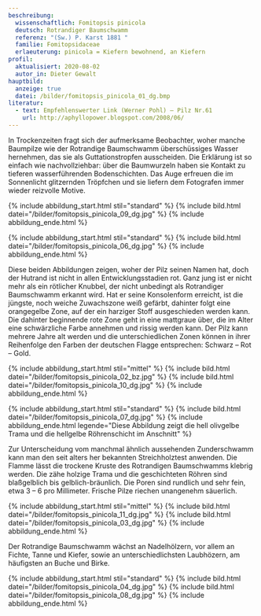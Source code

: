 ```yaml
---
beschreibung:
  wissenschaftlich: Fomitopsis pinicola
  deutsch: Rotrandiger Baumschwamm
  referenz: "(Sw.) P. Karst 1881 "
  familie: Fomitopsidaceae
  erlaeuterung: pinicola = Kiefern bewohnend, an Kiefern
profil:
  aktualisiert: 2020-08-02
  autor_in: Dieter Gewalt
hauptbild:
  anzeige: true
  datei: /bilder/fomitopsis_pinicola_01_dg.bmp
literatur:
  - text: Empfehlenswerter Link (Werner Pohl) – Pilz Nr.61
    url: http://aphyllopower.blogspot.com/2008/06/
---
```

In Trockenzeiten fragt sich der aufmerksame Beobachter, woher manche Baumpilze wie der Rotrandige Baumschwamm überschüssiges Wasser hernehmen, das sie als Guttationstropfen ausscheiden. Die Erklärung ist so einfach wie nachvollziehbar: über die Baumwurzeln haben sie Kontakt zu tieferen wasserführenden Bodenschichten. Das Auge erfreuen die im Sonnenlicht glitzernden Tröpfchen und sie liefern dem Fotografen immer wieder reizvolle Motive.

{% include abbildung_start.html stil="standard" %}
{% include bild.html datei="/bilder/fomitopsis_pinicola_09_dg.jpg" %}
{% include abbildung_ende.html %}

{% include abbildung_start.html stil="standard" %}
{% include bild.html datei="/bilder/fomitopsis_pinicola_06_dg.jpg" %}
{% include abbildung_ende.html %}

Diese beiden Abbildungen zeigen, woher der Pilz seinen Namen hat, doch der Hutrand ist nicht in allen Entwicklungsstadien rot. Ganz jung ist er nicht mehr als ein rötlicher Knubbel, der nicht unbedingt als Rotrandiger Baumschwamm erkannt wird. Hat er seine Konsolenform erreicht, ist die jüngste, noch weiche Zuwachszone weiß gefärbt, dahinter folgt eine orangegelbe Zone, auf der ein harziger Stoff ausgeschieden werden kann. Die dahinter beginnende rote Zone geht in eine mattgraue über, die im Alter eine schwärzliche Farbe annehmen und rissig werden kann. Der Pilz kann mehrere Jahre alt werden und die unterschiedlichen Zonen können in ihrer Reihenfolge den Farben der deutschen Flagge entsprechen: Schwarz – Rot – Gold.

{% include abbildung_start.html stil="mittel" %}
{% include bild.html datei="/bilder/fomitopsis_pinicola_02_bz.jpg" %}
{% include bild.html datei="/bilder/fomitopsis_pinicola_10_dg.jpg" %}
{% include abbildung_ende.html %}

{% include abbildung_start.html stil="standard" %}
{% include bild.html datei="/bilder/fomitopsis_pinicola_07_dg.jpg" %}
{% include abbildung_ende.html legende="Diese Abbildung zeigt die hell olivgelbe Trama und die hellgelbe Röhrenschicht im Anschnitt" %}

Zur Unterscheidung vom manchmal ähnlich aussehenden Zunderschwamm kann man den seit alters her bekannten Streichholztest anwenden. Die Flamme lässt die trockene Kruste des Rotrandigen Baumschwamms klebrig werden. Die zähe holzige Trama und die geschichteten Röhren sind blaßgelblich bis gelblich-bräunlich. Die Poren sind rundlich und sehr fein, etwa 3 – 6 pro Millimeter. Frische Pilze riechen unangenehm säuerlich.

{% include abbildung_start.html stil="mittel" %}
{% include bild.html datei="/bilder/fomitopsis_pinicola_11_dg.jpg" %}
{% include bild.html datei="/bilder/fomitopsis_pinicola_03_dg.jpg" %}
{% include abbildung_ende.html %}

Der Rotrandige Baumschwamm wächst an Nadelhölzern, vor allem an Fichte, Tanne und Kiefer, sowie an unterschiedlichsten Laubhözern, am häufigsten an Buche und Birke.

{% include abbildung_start.html stil="standard" %}
{% include bild.html datei="/bilder/fomitopsis_pinicola_04_dg.jpg" %}
{% include bild.html datei="/bilder/fomitopsis_pinicola_08_dg.jpg" %}
{% include abbildung_ende.html %}
